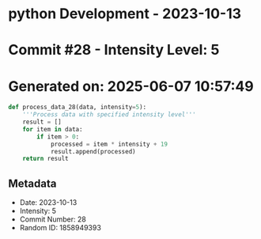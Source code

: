 ﻿# python Development - 2023-10-13
# Commit #28 - Intensity Level: 5
# Generated on: 2025-06-07 10:57:49
```python
def process_data_28(data, intensity=5):
    '''Process data with specified intensity level'''
    result = []
    for item in data:
        if item > 0:
            processed = item * intensity + 19
            result.append(processed)
    return result
```
## Metadata
- Date: 2023-10-13
- Intensity: 5
- Commit Number: 28
- Random ID: 1858949393
